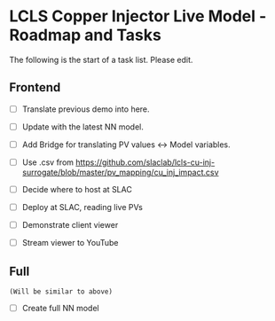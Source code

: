 


# LCLS Copper Injector Live Model - Roadmap and Tasks


The following is the start of a task list. Please edit. 


## Frontend 
    
  - [ ] Translate previous demo into here.
  - [ ] Update with the latest NN model.
  - [ ] Add Bridge for translating PV values <-> Model variables.
  - [ ] Use .csv  from https://github.com/slaclab/lcls-cu-inj-surrogate/blob/master/pv_mapping/cu_inj_impact.csv
 
  - [ ] Decide where to host at SLAC
  - [ ] Deploy at SLAC, reading live PVs
  - [ ] Demonstrate client viewer
  - [ ] Stream viewer to YouTube


## Full

    (Will be similar to above)

  - [ ] Create full NN model